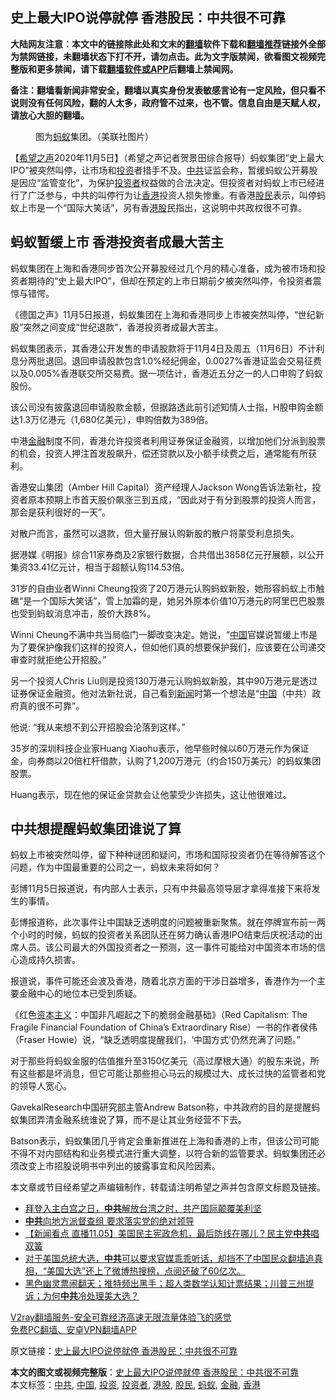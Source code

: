  <h2>史上最大IPO说停就停 香港股民：中共很不可靠</h2> <p class="notice"><b>大陆网友注意：本文中的链接除此处和文末的<a href="https://github.com/bannedbook/fanqiang" >翻墙</a>软件下载和<a href="https://github.com/killgcd/justmysocks/blob/master/README.md">翻墙推荐</a>链接外全部为禁网链接，未翻墙状态下打不开，请勿点击。此为文字版禁闻，欲看图文视频完整版和更多禁闻，请下载<a href="https://github.com/bannedbook/fanqiang">翻墙软件或APP</a>后翻墙上禁闻网。</p><p>备注：翻墙看新闻非常安全，翻墙以真实身份发表敏感言论有一定风险，但只看不说则没有任何风险，翻的人太多，政府管不过来，也不管。信息自由是天赋人权，请放心大胆的翻墙。</b></p>  <div class="entry"> <figure><figcaption>图为<a href="https://www.bannedbook.org/bnews/tag/%e8%9a%82%e8%9a%81/" class="st_tag internal_tag" rel="tag" title="标签 蚂蚁 下的日志">蚂蚁</a>集团。（美联社图片）</figcaption></figure> <p>【<span class='wp_keywordlink_affiliate'><a href="https://www.soundofhope.org" title="希望之声" target="_blank">希望之声</a></span>2020年11月5日】（希望之声记者贺景田综合报导）蚂蚁集团“史上最大IPO”被突然叫停，让市场和<a href="https://www.bannedbook.org/bnews/tag/%e6%8a%95%e8%b5%84/" class="st_tag internal_tag" rel="tag" title="标签 投资 下的日志">投资</a>者措手不及。<a href="https://www.bannedbook.org/bnews/tag/%e4%b8%ad%e5%85%b1/" class="st_tag internal_tag" rel="tag" title="标签 中共 下的日志">中共</a>证监会称，暂缓蚂蚁公开募股是因应“监管变化”，为保护<a href="https://www.bannedbook.org/bnews/tag/%e6%8a%95%e8%b5%84%e8%80%85/" class="st_tag internal_tag" rel="tag" title="标签 投资者 下的日志">投资者</a>权益做的合法决定。但投资者对蚂蚁上市已经进行了广泛参与，中共的叫停行为让<a href="https://www.bannedbook.org/bnews/tag/%e9%a6%99%e6%b8%af/" class="st_tag internal_tag" rel="tag" title="标签 香港 下的日志">香港</a>投资人损失惨重。有香港<a href="https://www.bannedbook.org/bnews/tag/%e8%82%a1%e6%b0%91/" class="st_tag internal_tag" rel="tag" title="标签 股民 下的日志">股民</a>表示，叫停蚂蚁上市是一个“国际大笑话”，另有香<a href="https://www.bannedbook.org/bnews/tag/%e6%b8%af%e8%82%a1/" class="st_tag internal_tag" rel="tag" title="标签 港股 下的日志">港股</a>民指出，这说明中共政权很不可靠。</p> <h2><strong>蚂蚁暂缓上市 香港投资者成最大苦主</strong></h2> <p>蚂蚁集团在上海和香港同步首次公开募股经过几个月的精心准备，成为被市场和投资者期待的“史上最大IPO”，但却在预定的上市日期前夕被突然叫停，令投资者震惊与错愕。</p> <p>《德国之声》11月5日报道，蚂蚁集团在上海和香港同步上市被突然叫停，“世纪新股”突然之间变成“世纪退款”，香港投资者成最大苦主。</p> <p>蚂蚁集团表示，其香港公开发售的申请股款将于11月4日及周五（11月6日）不计利息分两批退回。退回申请股款包含1.0%经纪佣金，0.0027%香港证监会交易征费以及0.005%香港联交所交易费。据一项估计，香港近五分之一的人口申购了蚂蚁股份。</p> <p>该公司没有披露退回申请股款金额，但据路透此前引述知情人士指，H股申购金额达1.3万亿港元（1,680亿美元），申购倍数为389倍。</p> <p>中港<a href="https://www.bannedbook.org/bnews/tag/%E9%87%91%E8%9E%8D/" class="st_tag internal_tag" rel="tag" title="标签 金融 下的日志">金融</a>制度不同，香港允许投资者利用证券保证金融资，以增加他们分派到股票的机会，投资人押注首发股飙升，偿还贷款以及小额手续费之后，通常能有所获利。</p>  <p>香港安山集团（Amber Hill Capital）资产经理人Jackson Wong告诉法新社，投资者原本预期上市首天股价飙涨三到五成，“因此对于有分到股票的投资人而言，那会是获利很好的一天”。</p> <p>对散户而言，虽然可以退款，但大量孖展认购新股的散户将蒙受利息损失。</p> <p>据港媒《明报》综合11家券商及2家银行数据，合共借出3858亿元孖展额，以公开集资33.41亿元计，相当于超额认购114.53倍。</p> <p>31岁的自由业者Winni Cheung投资了20万港元认购蚂蚁新股，她形容蚂蚁上市触礁“是一个国际大笑话”，雪上加霜的是，她另外原本价值10万港元的阿里巴巴股票也受到蚂蚁消息冲击，股价大跌8%。</p> <p>Winni Cheung不满中共当局临门一脚改变决定。她说，“<span class='wp_keywordlink_affiliate'><a href="https://www.bannedbook.org/" title="中国" target="_blank">中国</a></span>官媒说暂缓上市是为了要保护像我们这样的投资人，但如他们真的想要保护我们，应该要在公司递交审查时就拒绝公开招股。”</p> <p>另一个投资人Chris Liu则是投资130万港元认购蚂蚁新股，其中90万港元是透过证券保证金融资。他对法新社说，自己看到<span class='wp_keywordlink_affiliate'><a href="https://www.bannedbook.org/" title="新闻">新闻</a></span>时第一个想法是“<a href="https://www.bannedbook.org/bnews/tag/%E4%B8%AD%E5%9B%BD/" class="st_tag internal_tag" rel="tag" title="标签 中国 下的日志">中国</a>（中共）政府真的很不可靠”。</p>  <p>他说: “我从来想不到公开招股会沦落到这样。”</p> <p>35岁的深圳科技企业家Huang Xiaohu表示，他早些时候以60万港元作为保证金，向券商以20倍杠杆借款，认购了1,200万港元（约合150万美元）的蚂蚁集团股票。</p> <p>Huang表示，现在他的保证金贷款会让他蒙受少许损失，这让他很难过。</p> <h2><strong>中共想提醒蚂蚁集团谁说了算</strong></h2> <p>蚂蚁上市被突然叫停，留下种种谜团和疑问，市场和国际投资者仍在等待解答这个问题，作为中国最重要的公司之一，蚂蚁未来将如何？</p> <p>彭博11月5日报道说，有内部人士表示，只有中共最高领导层才拿得准接下来将发生的事情。</p> <p>彭博报道称，此次事件让中国缺乏透明度的问题被重新聚焦。就在停牌宣布前一两个小时的时候，蚂蚁的投资者关系团队还在努力确认香港IPO结束后庆祝活动的出席人员。该公司最大的外国投资者之一预测，这一事件可能给对中国资本市场的信心造成持久损害。</p>  <p>报道说，事件可能还会波及香港，随着北京方面的干涉日益增多，香港作为一个主要金融中心的地位本已受到质疑。</p> <p>《红色<span class='wp_keywordlink'><a href="https://www.bannedbook.org/forum2/topic920.html" title="资本主义与自由" target="_blank">资本主义</a></span>：中国非凡崛起之下的脆弱金融基础》（Red Capitalism: The Fragile Financial Foundation of China’s Extraordinary Rise）一书的作者侯伟（Fraser Howie）说，“缺乏透明度提醒我们，‘中国方式’仍然充满了问题。”</p> <p>对于那些将蚂蚁金服的估值推升至3150亿美元（高过摩根大通）的股东来说，所有这些都是坏消息，但它可能让那些担心马云的规模过大、成长过快的监管者和党的领导人宽心。</p> <p>GavekalResearch中国研究部主管Andrew Batson称，中共政府的目的是提醒蚂蚁集团弄清金融系统谁说了算，而不是让其业务经营不下去。</p> <p>Batson表示，蚂蚁集团几乎肯定会重新推进在上海和香港的上市，但该公司可能不得不对内部结构和业务模式进行重大调整，以符合新的监管要求。蚂蚁集团还必须改变上市招股说明书中列出的披露事宜和风险因素。</p> <p>本文章或节目经希望之声编辑制作，转载请注明希望之声并包含原文标题及链接。</p>  <ul class='op-related-articles' title='相关阅读'> <li><a href='https://www.bannedbook.org/bnews/bannedvideo/20201105/1426459.html' target='_blank'>拜登入主白宫之日，<b>中共</b>解放台湾之时，共产国际颠覆美利坚</a></li> <li><a href='https://www.bannedbook.org/bnews/headline/20201105/1426448.html' target='_blank'><b>中共</b>向地方派督查组 要求落实党的绝对领导</a></li> <li><a href='https://www.bannedbook.org/bnews/bannedvideo/20201105/1426406.html' target='_blank'>【新闻看点 直播11.05】美国民主宪政危机，最后防线在哪儿？民主党<b>中共</b>唱双簧</a></li> <li><a href='https://www.bannedbook.org/bnews/bannedvideo/20201105/1426372.html' target='_blank'>对于美国总统大选，<b>中共</b>可以要求官媒乖乖听话，却挡不了中国民众翻墙追真相，“美国大选”还上了微博热搜榜，点阅还破了60亿次。</a></li> <li><a href='https://www.bannedbook.org/bnews/bannedvideo/20201105/1426361.html' target='_blank'>黑色幽灵票闹翻天；推特频出黑手；超人类数学认知计票结果；川普三州提诉；为何<b>中共</b>冷处理美大选？</a></li> </ul> <p class="texttj"> <a href="https://www.bannedbook.org/forum23/topic22702.html" target="_blank">V2ray翻墙服务-安全可靠经济高速无限流量体验飞的感觉</a><br/> <a href="https://github.com/bannedbook/fanqiang/wiki/%E7%A6%81%E9%97%BB%E7%BD%91%E5%AE%89%E5%8D%93%E7%BF%BB%E5%A2%99%E6%96%B0%E9%97%BBAPP" target="_blank">免费PC翻墙、安卓VPN翻墙APP</a></p><p>原文链接：<a class="src_link"  href="https://www.soundofhope.org/post/439735" target="_blank">史上最大IPO说停就停 香港股民：中共很不可靠</a></p><a name='sharetosocial'></a>       <div><b>本文的图文或视频完整版</b>：<a href='https://www.bannedbook.org/bnews/comments/20201106/1426518.html'>史上最大IPO说停就停 香港股民：中共很不可靠</a></div>  </div><!--END ENTRY--> <div class="postfooter"> <div>本文标签：<a href="https://www.bannedbook.org/bnews/tag/%e4%b8%ad%e5%85%b1/" rel="tag">中共</a>, <a href="https://www.bannedbook.org/bnews/tag/%E4%B8%AD%E5%9B%BD/" rel="tag">中国</a>, <a href="https://www.bannedbook.org/bnews/tag/%e6%8a%95%e8%b5%84/" rel="tag">投资</a>, <a href="https://www.bannedbook.org/bnews/tag/%e6%8a%95%e8%b5%84%e8%80%85/" rel="tag">投资者</a>, <a href="https://www.bannedbook.org/bnews/tag/%e6%b8%af%e8%82%a1/" rel="tag">港股</a>, <a href="https://www.bannedbook.org/bnews/tag/%e8%82%a1%e6%b0%91/" rel="tag">股民</a>, <a href="https://www.bannedbook.org/bnews/tag/%e8%9a%82%e8%9a%81/" rel="tag">蚂蚁</a>, <a href="https://www.bannedbook.org/bnews/tag/%E9%87%91%E8%9E%8D/" rel="tag">金融</a>, <a href="https://www.bannedbook.org/bnews/tag/%e9%a6%99%e6%b8%af/" rel="tag">香港</a></div>  </div><!--END POSTFOOTER--> 